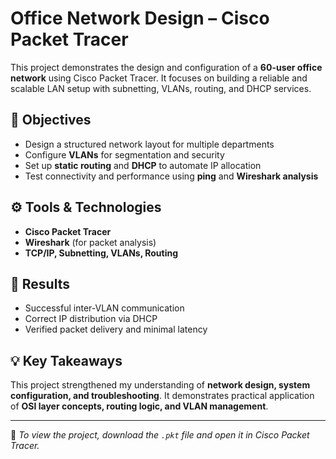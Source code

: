 # Office Network Design – Cisco Packet Tracer

This project demonstrates the design and configuration of a **60-user office network** using Cisco Packet Tracer. It focuses on building a reliable and scalable LAN setup with subnetting, VLANs, routing, and DHCP services.

## 🧩 Objectives
- Design a structured network layout for multiple departments  
- Configure **VLANs** for segmentation and security  
- Set up **static routing** and **DHCP** to automate IP allocation  
- Test connectivity and performance using **ping** and **Wireshark analysis**  

## ⚙️ Tools & Technologies
- **Cisco Packet Tracer**  
- **Wireshark** (for packet analysis)  
- **TCP/IP, Subnetting, VLANs, Routing**

## 🚀 Results
- Successful inter-VLAN communication  
- Correct IP distribution via DHCP  
- Verified packet delivery and minimal latency  

## 💡 Key Takeaways
This project strengthened my understanding of **network design, system configuration, and troubleshooting**. It demonstrates practical application of **OSI layer concepts, routing logic, and VLAN management**.

---

📂 *To view the project, download the `.pkt` file and open it in Cisco Packet Tracer.*

